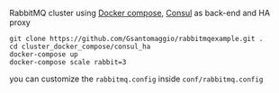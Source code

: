 RabbitMQ cluster using [Docker compose](https://docs.docker.com/compose/), [Consul](https://www.consul.io) as back-end and HA proxy

```
git clone https://github.com/Gsantomaggio/rabbitmqexample.git .
cd cluster_docker_compose/consul_ha
docker-compose up
docker-compose scale rabbit=3
```

you can customize the `rabbitmq.config` inside `conf/rabbitmq.config`